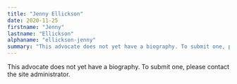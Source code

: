 ```yaml
---
title: "Jenny Ellickson"
date: 2020-11-25
firstname: "Jenny"
lastname: "Ellickson"
alphaname: "ellickson-jenny"
summary: "This advocate does not yet have a biography. To submit one, please contact the site administrator."
---
```

This advocate does not yet have a biography. To submit one, please contact the site administrator.

